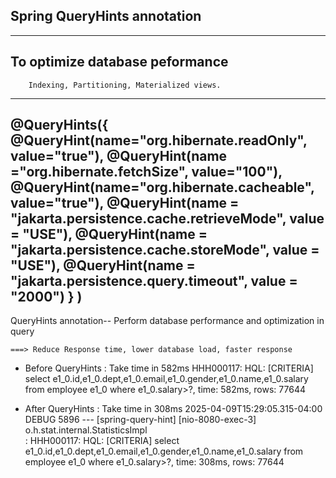 ## Spring QueryHints annotation 
-------------------------
## To optimize database peformance
		Indexing, Partitioning, Materialized views.

------------------------
@QueryHints({
		@QueryHint(name="org.hibernate.readOnly", value="true"),
		@QueryHint(name ="org.hibernate.fetchSize", value="100"),
		@QueryHint(name="org.hibernate.cacheable", value="true"),
		 @QueryHint(name = "jakarta.persistence.cache.retrieveMode", value = "USE"),
         @QueryHint(name = "jakarta.persistence.cache.storeMode", value = "USE"),
         @QueryHint(name = "jakarta.persistence.query.timeout", value = "2000")
	}
	)
------------------------	
QueryHints annotation-- Perform database performance and optimization in query

	===> Reduce Response time, lower database load, faster response

 - Before QueryHints : Take time in 582ms
	HHH000117: HQL: [CRITERIA] select e1_0.id,e1_0.dept,e1_0.email,e1_0.gender,e1_0.name,e1_0.salary from employee e1_0 where e1_0.salary>?, time: 582ms, rows: 77644

 - After  QueryHints : Take time in 308ms
	2025-04-09T15:29:05.315-04:00 DEBUG 5896 --- [spring-query-hint] [nio-8080-exec-3] o.h.stat.internal.StatisticsImpl         
 : HHH000117: HQL: [CRITERIA] select e1_0.id,e1_0.dept,e1_0.email,e1_0.gender,e1_0.name,e1_0.salary from employee e1_0 where e1_0.salary>?, time: 308ms, rows: 77644
